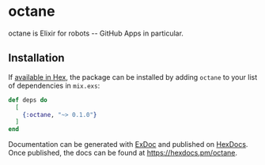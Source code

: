 # octane

octane is Elixir for robots -- GitHub Apps in particular.

## Installation

If [available in Hex](https://hex.pm/docs/publish), the package can be installed
by adding `octane` to your list of dependencies in `mix.exs`:

```elixir
def deps do
  [
    {:octane, "~> 0.1.0"}
  ]
end
```

Documentation can be generated with [ExDoc](https://github.com/elixir-lang/ex_doc)
and published on [HexDocs](https://hexdocs.pm). Once published, the docs can
be found at <https://hexdocs.pm/octane>.
